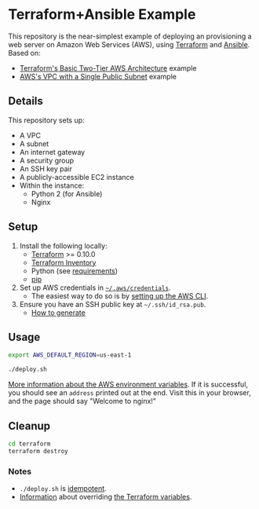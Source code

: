 # Terraform+Ansible Example

This repository is the near-simplest example of deploying an provisioning a web server on Amazon Web Services (AWS), using [Terraform](https://www.terraform.io/) and [Ansible](http://docs.ansible.com/ansible/). Based on:

* [Terraform's Basic Two-Tier AWS Architecture](https://www.terraform.io/intro/examples/aws.html) example
* [AWS's VPC with a Single Public Subnet](https://docs.aws.amazon.com/AmazonVPC/latest/UserGuide/VPC_Scenario1.html) example

## Details

This repository sets up:

* A VPC
* A subnet
* An internet gateway
* A security group
* An SSH key pair
* A publicly-accessible EC2 instance
* Within the instance:
   * Python 2 (for Ansible)
   * Nginx

## Setup

1. Install the following locally:
    * [Terraform](https://www.terraform.io/) >= 0.10.0
    * [Terraform Inventory](https://github.com/adammck/terraform-inventory)
    * Python (see [requirements](https://docs.ansible.com/ansible/latest/intro_installation.html#control-machine-requirements))
    * [pip](https://pip.pypa.io/en/stable/installing/)
1. Set up AWS credentials in [`~/.aws/credentials`](http://docs.aws.amazon.com/cli/latest/userguide/cli-chap-getting-started.html#cli-config-files).
    * The easiest way to do so is by [setting up the AWS CLI](http://docs.aws.amazon.com/cli/latest/userguide/cli-chap-getting-set-up.html).
1. Ensure you have an SSH public key at `~/.ssh/id_rsa.pub`.
    * [How to generate](https://help.github.com/articles/generating-a-new-ssh-key-and-adding-it-to-the-ssh-agent/)

## Usage

```sh
export AWS_DEFAULT_REGION=us-east-1

./deploy.sh
```

[More information about the AWS environment variables](https://www.terraform.io/docs/providers/aws/#environment-variables). If it is successful, you should see an `address` printed out at the end. Visit this in your browser, and the page should say "Welcome to nginx!"

## Cleanup

```sh
cd terraform
terraform destroy
```

### Notes

* `./deploy.sh` is [idempotent](http://stackoverflow.com/questions/1077412/what-is-an-idempotent-operation).
* [Information](https://www.terraform.io/intro/getting-started/variables.html#assigning-variables) about overriding [the Terraform variables](terraform/vars.tf).
